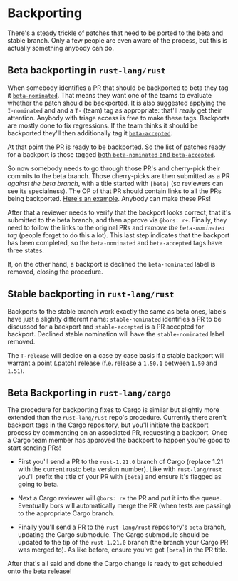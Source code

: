 # Backporting

There's a steady trickle of patches that need to be ported to the beta and stable branch.
Only a few people are even aware of the process, but this is actually something anybody can do.

## Beta backporting in `rust-lang/rust`

When somebody identifies a PR that should be backported to beta they tag it
[`beta-nominated`](https://github.com/rust-lang/rust/pulls?q=is%3Apr+is%3Aclosed+label%3Abeta-nominated).
That means they want one of the teams to evaluate whether the patch should be
backported. It is also suggested applying the `I-nominated` and and a `T-` (team) tag
as appropriate: that'll _really_ get their attention. Anybody with triage access
is free to make these tags. Backports are mostly done to fix regressions. If the
team thinks it should be backported they'll then additionally tag it
[`beta-accepted`](https://github.com/rust-lang/rust/pulls?q=is%3Apr+is%3Aclosed+label%3Abeta-accepted).

At that point the PR is ready to be backported. So the list of patches ready for
a backport is those tagged
[both `beta-nominated` and `beta-accepted`](https://github.com/rust-lang/rust/pulls?q=is%3Apr+label%3Abeta-accepted+is%3Aclosed+label%3Abeta-nominated).

So now somebody needs to go through those PR's and cherry-pick their commits to
the beta branch. Those cherry-picks are then submitted as a PR _against the
beta branch_, with a title started with `[beta]` (so reviewers can see its
specialness). The OP of that PR should contain links to all the PRs being
backported. [Here's an example](https://github.com/rust-lang/rust/pull/64097).
Anybody can make these PRs!

After that a reviewer needs to verify that the backport looks correct, that it's
submitted to the beta branch, and then approve via `@bors: r+`. Finally, they
need to follow the links to the original PRs and _remove the `beta-nominated`
tag_ (people forget to do this a lot). This last step indicates that the
backport has been completed, so the `beta-nominated` and `beta-accepted` tags
have three states.

If, on the other hand, a backport is declined the `beta-nominated` label is
removed, closing the procedure.

## Stable backporting in `rust-lang/rust`

Backports to the stable branch work exactly the same as beta ones, labels have
just a slightly different name: `stable-nominated` identifies a PR to be
discussed for a backport and `stable-accepted` is a PR accepted for
backport. Declined stable nomination will have the `stable-nominated` label
removed.

The `T-release` will decide on a case by case basis if a stable backport will
warrant a point (.patch) release (f.e. release a `1.50.1` between `1.50` and `1.51`).

## Beta Backporting in `rust-lang/cargo`

The procedure for backporting fixes to Cargo is similar but slightly more
extended than the `rust-lang/rust` repo's procedure. Currently there aren't
backport tags in the Cargo repository, but you'll initiate the backport process
by commenting on an associated PR, requesting a backport. Once a Cargo team
member has approved the backport to happen you're good to start sending PRs!

- First you'll send a PR to the `rust-1.21.0` branch of Cargo (replace 1.21 with
  the current rustc beta version number). Like with `rust-lang/rust` you'll
  prefix the title of your PR with `[beta]` and ensure it's flagged as going to
  beta.

- Next a Cargo reviewer will `@bors: r+` the PR and put it into the queue.
  Eventually bors will automatically merge the PR (when tests are passing) to
  the appropriate Cargo branch.

- Finally you'll send a PR to the `rust-lang/rust` repository's `beta` branch,
  updating the Cargo submodule. The Cargo submodule should be updated to the tip
  of the `rust-1.21.0` branch (the branch your Cargo PR was merged to). As like
  before, ensure you've got `[beta]` in the PR title.

After that's all said and done the Cargo change is ready to get scheduled onto
the beta release!
